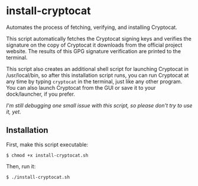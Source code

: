 # install-cryptocat

Automates the process of fetching, verifying, and installing Cryptocat.

This script automatically fetches the Cryptocat signing keys and verifies the signature on the copy of Cryptocat it downloads from the official project website. The results of this GPG signature verification are printed to the terminal.

This script also creates an additional shell script for launching Cryptocat in /usr/local/bin, so after this installation script runs, you can run Cryptocat at any time by typing `cryptocat` in the terminal, just like any other program. You can also launch Cryptocat from the GUI or save it to your dock/launcher, if you prefer.

*I'm still debugging one small issue with this script, so please don't try to use it, yet.*

## Installation

First, make this script executable:

`$ chmod +x install-cryptocat.sh`

Then, run it:

`$ ./install-cryptocat.sh`
